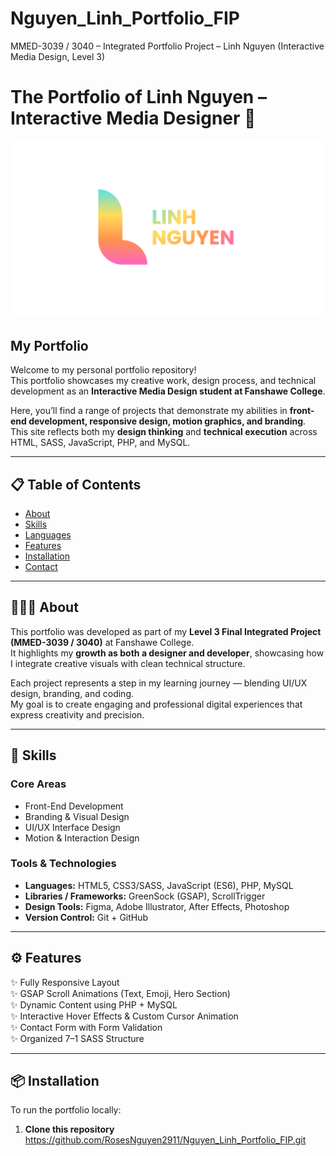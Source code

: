 # Nguyen_Linh_Portfolio_FIP
MMED-3039 / 3040 – Integrated Portfolio Project – Linh Nguyen (Interactive Media Design, Level 3)

# The Portfolio of Linh Nguyen – Interactive Media Designer 🎨  

![Portfolio Banner](images/portfolio_banner.png)

## My Portfolio  

Welcome to my personal portfolio repository!  
This portfolio showcases my creative work, design process, and technical development as an **Interactive Media Design student at Fanshawe College**.  

Here, you’ll find a range of projects that demonstrate my abilities in **front-end development, responsive design, motion graphics, and branding**.  
This site reflects both my **design thinking** and **technical execution** across HTML, SASS, JavaScript, PHP, and MySQL.  

---

## 📋 Table of Contents  
- [About](#about-)  
- [Skills](#skills-)  
- [Languages](#languages-)  
- [Features](#features-)  
- [Installation](#installation-)  
- [Contact](#contact-)  

---

## 👩🏻‍💻 About  

This portfolio was developed as part of my **Level 3 Final Integrated Project (MMED-3039 / 3040)** at Fanshawe College.  
It highlights my **growth as both a designer and developer**, showcasing how I integrate creative visuals with clean technical structure.  

Each project represents a step in my learning journey — blending UI/UX design, branding, and coding.  
My goal is to create engaging and professional digital experiences that express creativity and precision.

---

## 🥷 Skills  

### **Core Areas**
- Front-End Development  
- Branding & Visual Design  
- UI/UX Interface Design  
- Motion & Interaction Design  

### **Tools & Technologies**
- **Languages:** HTML5, CSS3/SASS, JavaScript (ES6), PHP, MySQL  
- **Libraries / Frameworks:** GreenSock (GSAP), ScrollTrigger  
- **Design Tools:** Figma, Adobe Illustrator, After Effects, Photoshop  
- **Version Control:** Git + GitHub  

---

## ⚙️ Features  

✨ Fully Responsive Layout  
✨ GSAP Scroll Animations (Text, Emoji, Hero Section)  
✨ Dynamic Content using PHP + MySQL  
✨ Interactive Hover Effects & Custom Cursor Animation  
✨ Contact Form with Form Validation  
✨ Organized 7–1 SASS Structure  

---

## 📦 Installation  

To run the portfolio locally:  

1. **Clone this repository**  
 https://github.com/RosesNguyen2911/Nguyen_Linh_Portfolio_FIP.git


